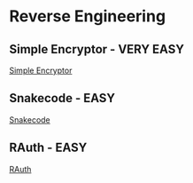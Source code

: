 # Reverse Engineering

## Simple Encryptor - VERY EASY

[Simple Encryptor](../Challenges/Reversing/Simple%20Encryptor/)

## Snakecode - EASY

[Snakecode](../Challenges/Reversing/Snakecode/)

## RAuth - EASY

[RAuth](../Challenges/Reversing/RAuth/)

